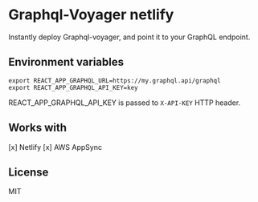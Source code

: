 # Graphql-Voyager netlify

Instantly deploy Graphql-voyager, and point it to your GraphQL endpoint.

## Environment variables 
```
export REACT_APP_GRAPHQL_URL=https://my.graphql.api/graphql
export REACT_APP_GRAPHQL_API_KEY=key
```

REACT_APP_GRAPHQL_API_KEY is passed to `X-API-KEY` HTTP header.

## Works with 

[x] Netlify
[x] AWS AppSync

## License 
MIT 